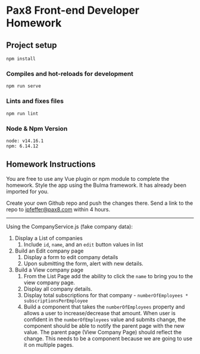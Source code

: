 # Pax8 Front-end Developer Homework

## Project setup
```
npm install
```

### Compiles and hot-reloads for development
```
npm run serve
```

### Lints and fixes files
```
npm run lint
```

### Node & Npm Version
```
node: v14.16.1
npm: 6.14.12
```

## Homework Instructions
You are free to use any Vue plugin or npm module to complete the homework. Style the app using the Bulma framework. It has already been imported for you.

Create your own Github repo and push the changes there. Send a link to the repo to ipfeffer@pax8.com within 4 hours.

---

Using the CompanyService.js (fake company data):

1. Display a List of companies
    1. Include `id`, `name`, and an `edit` button values in list
2. Build an Edit company page
    1. Display a form to edit company details
    2. Upon submitting the form, alert with new details.
3. Build a View company page
    1. From the List Page add the ability to click the `name` to bring you to the view company page.
    2. Display all company details.
    3. Display total subscriptions for that company - `numberOfEmployees * subscriptionsPerEmployee`
    4. Build a component that takes the `numberOfEmployees` property and allows a user to increase/decrease that amount. When user is confident in the `numberOfEmployees` value and submits change, the component should be able to notify the parent page with the new value. The parent page (View Company Page) should reflect the change. This needs to be a component because we are going to use it on multiple pages.